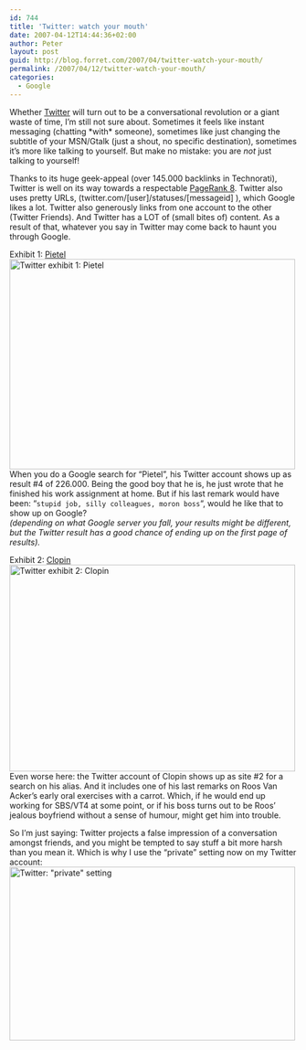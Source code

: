 ```yaml
---
id: 744
title: 'Twitter: watch your mouth'
date: 2007-04-12T14:44:36+02:00
author: Peter
layout: post
guid: http://blog.forret.com/2007/04/twitter-watch-your-mouth/
permalink: /2007/04/12/twitter-watch-your-mouth/
categories:
  - Google
---
```

Whether [Twitter](http://www.twitter.com) will turn out to be a conversational revolution or a giant waste of time, I&#8217;m still not sure about. Sometimes it feels like instant messaging (chatting \*with\* someone), sometimes like just changing the subtitle of your MSN/Gtalk (just a shout, no specific destination), sometimes it&#8217;s more like talking to yourself. But make no mistake: you are _not_ just talking to yourself!

Thanks to its huge geek-appeal (over 145.000 backlinks in Technorati), Twitter is well on its way towards a respectable [PageRank 8](http://livepr.raketforskning.com/?u=twitter%2Ecom). Twitter also uses pretty URLs, (twitter.com/[user]/statuses/[messageid] ), which Google likes a lot. Twitter also generously links from one account to the other (Twitter Friends). And Twitter has a LOT of (small bites of) content. As a result of that, whatever you say in Twitter may come back to haunt you through Google.

Exhibit 1: [Pietel](http://www.pietel.be)  
[<img loading="lazy" src="http://farm1.static.flickr.com/178/456483733_b0695aa66d.jpg" width="500" height="368" alt="Twitter exhibit 1: Pietel" />](http://www.flickr.com/photos/pforret/456483733/ "Photo Sharing")  
When you do a Google search for &#8220;Pietel&#8221;, his Twitter account shows up as result #4 of 226.000. Being the good boy that he is, he just wrote that he finished his work assignment at home. But if his last remark would have been: &#8220;`stupid job, silly colleagues, moron boss`&#8220;, would he like that to show up on Google?  
_(depending on what Google server you fall, your results might be different, but the Twitter result has a good chance of ending up on the first page of results)._  
<!--more-->

  
Exhibit 2: [Clopin](http://www.clopin.be)  
[<img loading="lazy" src="http://farm1.static.flickr.com/248/456467740_0f5981ae71.jpg" width="500" height="362" alt="Twitter exhibit 2: Clopin" />](http://www.flickr.com/photos/pforret/456467740/ "Photo Sharing")  
Even worse here: the Twitter account of Clopin shows up as site #2 for a search on his alias. And it includes one of his last remarks on Roos Van Acker&#8217;s early oral exercises with a carrot. Which, if he would end up working for SBS/VT4 at some point, or if his boss turns out to be Roos&#8217; jealous boyfriend without a sense of humour, might get him into trouble.

So I&#8217;m just saying: Twitter projects a false impression of a conversation amongst friends, and you might be tempted to say stuff a bit more harsh than you mean it. Which is why I use the &#8220;private&#8221; setting now on my Twitter account:  
[<img loading="lazy" src="http://farm1.static.flickr.com/236/456519144_47d625b5fb.jpg" width="500" height="304" alt="Twitter: &quot;private&quot; setting" />](http://www.flickr.com/photos/pforret/456519144/ "Photo Sharing")